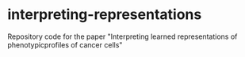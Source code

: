 # interpreting-representations
Repository code for the paper "Interpreting learned representations of phenotypicprofiles of cancer cells"
